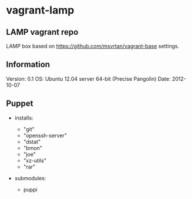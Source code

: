 vagrant-lamp
============

LAMP vagrant repo
---
LAMP box based on https://github.com/msvrtan/vagrant-base settings.

Information
---
Version:  0.1 
OS:       Ubuntu 12.04 server 64-bit (Precise Pangolin)
Date:     2012-10-07


Puppet
---
* installs:
  - "git"
  - "openssh-server"
  - "dstat"
  - "bmon"
  - "joe"
  - "xz-utils"
  - "rar"

* submodules:
  - puppi
